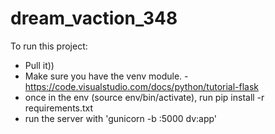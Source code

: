 # dream_vaction_348

To run this project:

- Pull it))
- Make sure you have the venv module.
      - https://code.visualstudio.com/docs/python/tutorial-flask
- once in the env (source env/bin/activate), run pip install -r requirements.txt
- run the server with 'gunicorn -b :5000 dv:app'
